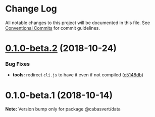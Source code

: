 # Change Log

All notable changes to this project will be documented in this file.
See [Conventional Commits](https://conventionalcommits.org) for commit guidelines.

# [0.1.0-beta.2](https://github.com/cabasvert/cabasvert/compare/@cabasvert/data@0.1.0-beta.1...@cabasvert/data@0.1.0-beta.2) (2018-10-24)


### Bug Fixes

* **tools:** redirect `cli.js` to have it even if not compiled ([c5148db](https://github.com/cabasvert/cabasvert/commit/c5148db))





# 0.1.0-beta.1 (2018-10-14)

**Note:** Version bump only for package @cabasvert/data
